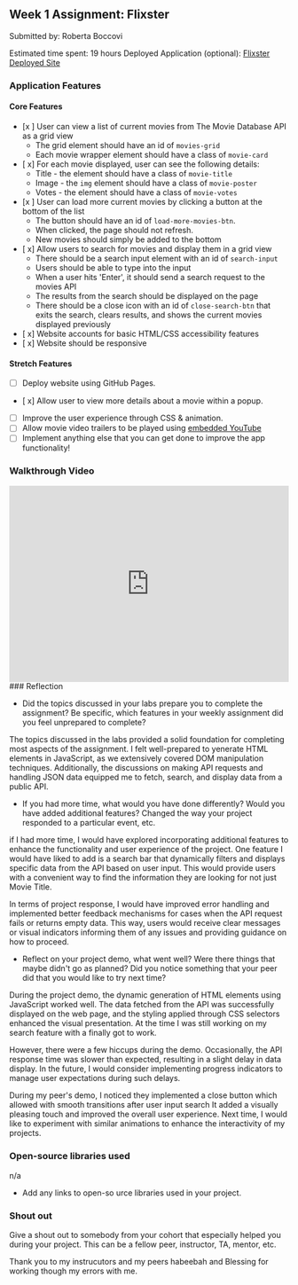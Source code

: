 

## Week 1 Assignment: Flixster

Submitted by: Roberta Boccovi

Estimated time spent: 19 hours
Deployed Application (optional): [Flixster Deployed Site](ADD_LINK_HERE)

### Application Features

#### Core Features

- [x ] User can view a list of current movies from The Movie Database API as a grid view
  - The grid element should have an id of `movies-grid`
  - Each movie wrapper element should have a class of `movie-card`
- [ x] For each movie displayed, user can see the following details:
  - Title - the element should have a class of `movie-title`
  - Image - the `img` element should have a class of `movie-poster`
  - Votes - the element should have a class of `movie-votes`
- [x ] User can load more current movies by clicking a button at the bottom of the list
  - The button should have an id of `load-more-movies-btn`.
  - When clicked, the page should not refresh.
  - New movies should simply be added to the bottom
- [ x] Allow users to search for movies and display them in a grid view
  - There should be a search input element with an id of `search-input`
  - Users should be able to type into the input
  - When a user hits 'Enter', it should send a search request to the movies API
  - The results from the search should be displayed on the page
  - There should be a close icon with an id of `close-search-btn` that exits the search, clears results, and shows the current movies displayed previously
- [ x] Website accounts for basic HTML/CSS accessibility features
- [ x] Website should be responsive

#### Stretch Features

- [ ] Deploy website using GitHub Pages.
- [ x] Allow user to view more details about a movie within a popup.
- [ ] Improve the user experience through CSS & animation.
- [ ] Allow movie video trailers to be played using [embedded YouTube](https://support.google.com/youtube/answer/171780?hl=en)
- [ ] Implement anything else that you can get done to improve the app functionality!

### Walkthrough Video


<div style="position: relative; padding-bottom: 70.17543859649122%; height: 0;"><iframe src="https://www.loom.com/embed/4f5725e6474c443ca67a5d4e240a9fc3" frameborder="0" webkitallowfullscreen mozallowfullscreen allowfullscreen style="position: absolute; top: 0; left: 0; width: 100%; height: 100%;"></iframe></div> 
### Reflection

- Did the topics discussed in your labs prepare you to complete the assignment? Be specific, which features in your weekly assignment did you feel unprepared to complete?

The topics discussed in the labs provided a solid foundation for completing most aspects of the assignment. I felt well-prepared to yenerate HTML elements in JavaScript, as we extensively covered DOM manipulation techniques. Additionally, the discussions on making API requests and handling JSON data equipped me to fetch, search, and display data from a public API.

- If you had more time, what would you have done differently? Would you have added additional features? Changed the way your project responded to a particular event, etc.
  
if I had more time, I would have explored incorporating additional features to enhance the functionality and user experience of the project. One feature I would have liked to add is a search bar that dynamically filters and displays specific data from the API based on user input. This would provide users with a convenient way to find the information they are looking for not just Movie Title.

In terms of project response, I would have improved error handling and implemented better feedback mechanisms for cases when the API request fails or returns empty data. This way, users would receive clear messages or visual indicators informing them of any issues and providing guidance on how to proceed.

- Reflect on your project demo, what went well? Were there things that maybe didn't go as planned? Did you notice something that your peer did that you would like to try next time?

During the project demo, the dynamic generation of HTML elements using JavaScript worked well. The data fetched from the API was successfully displayed on the web page, and the styling applied through CSS selectors enhanced the visual presentation. At the time I was still working on my  search feature with a finally got to work.

However, there were a few hiccups during the demo. Occasionally, the API response time was slower than expected, resulting in a slight delay in data display. In the future, I would consider implementing progress indicators to manage user expectations during such delays.

During my peer's demo, I noticed they implemented a close button which allowed with smooth transitions after user input search It added a visually pleasing touch and improved the overall user experience. Next time, I would like to experiment with similar animations to enhance the interactivity  of my projects.

### Open-source libraries used

n/a 

- Add any links to open-so       urce libraries used in your project.

### Shout out

Give a shout out to somebody from your cohort that especially helped you during your project. This can be a fellow peer, instructor, TA, mentor, etc.

Thank you to my instrucutors and my peers habeebah and  Blessing for working though my errors with me.
